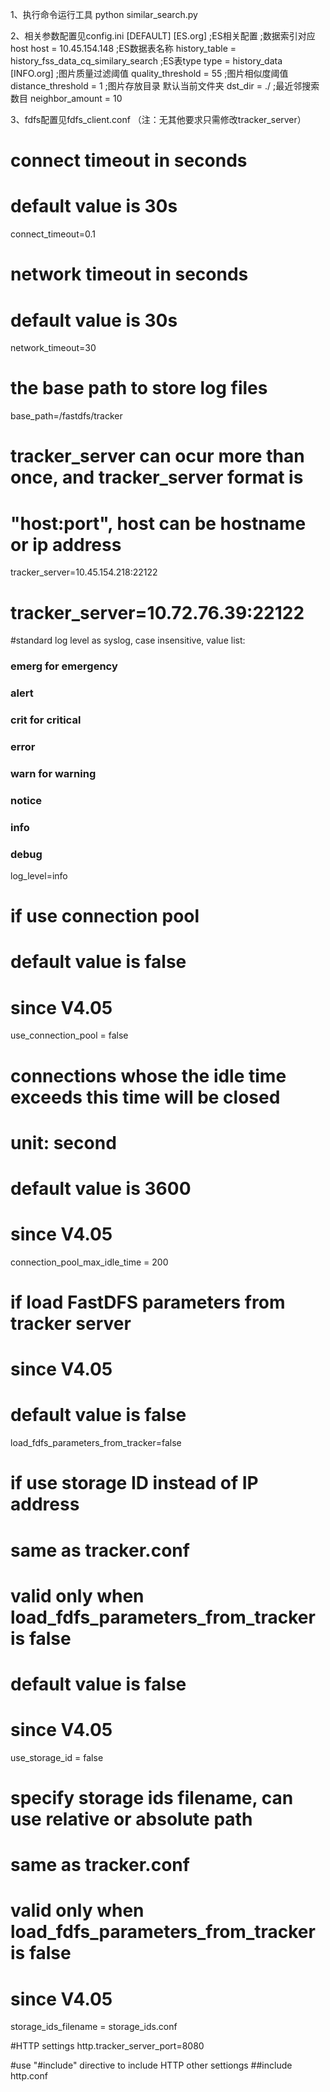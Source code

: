 1、执行命令运行工具
python similar_search.py

2、相关参数配置见config.ini
[DEFAULT]
[ES.org]
;ES相关配置 
;数据索引对应host 
host = 10.45.154.148
;ES数据表名称
history_table = history_fss_data_cq_similary_search
;ES表type
type = history_data
[INFO.org]
;图片质量过滤阈值
quality_threshold = 55
;图片相似度阈值
distance_threshold = 1
;图片存放目录 默认当前文件夹
dst_dir = ./
;最近邻搜索数目
neighbor_amount = 10

3、fdfs配置见fdfs_client.conf
（注：无其他要求只需修改tracker_server）
# connect timeout in seconds
# default value is 30s
connect_timeout=0.1

# network timeout in seconds
# default value is 30s
network_timeout=30

# the base path to store log files
base_path=/fastdfs/tracker

# tracker_server can ocur more than once, and tracker_server format is
# "host:port", host can be hostname or ip address
tracker_server=10.45.154.218:22122
# tracker_server=10.72.76.39:22122

#standard log level as syslog, case insensitive, value list:
### emerg for emergency
### alert
### crit for critical
### error
### warn for warning
### notice
### info
### debug
log_level=info

# if use connection pool
# default value is false
# since V4.05
use_connection_pool = false

# connections whose the idle time exceeds this time will be closed
# unit: second
# default value is 3600
# since V4.05
connection_pool_max_idle_time = 200

# if load FastDFS parameters from tracker server
# since V4.05
# default value is false
load_fdfs_parameters_from_tracker=false

# if use storage ID instead of IP address
# same as tracker.conf
# valid only when load_fdfs_parameters_from_tracker is false
# default value is false
# since V4.05
use_storage_id = false

# specify storage ids filename, can use relative or absolute path
# same as tracker.conf
# valid only when load_fdfs_parameters_from_tracker is false
# since V4.05
storage_ids_filename = storage_ids.conf


#HTTP settings
http.tracker_server_port=8080

#use "#include" directive to include HTTP other settiongs
##include http.conf
